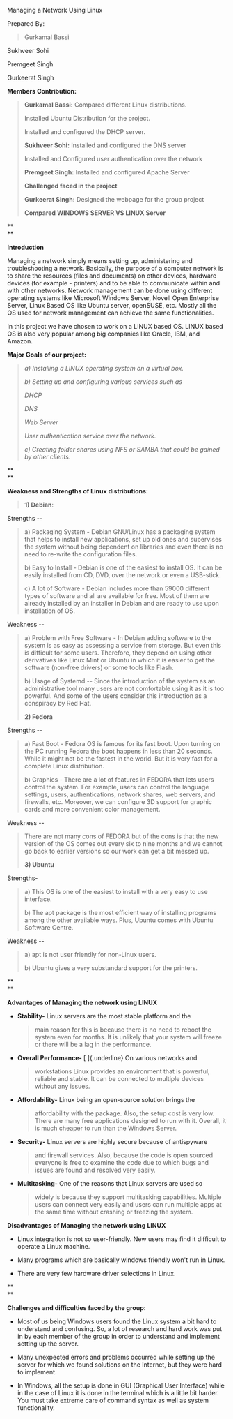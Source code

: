 Managing a Network Using Linux

Prepared By:

> Gurkamal Bassi

Sukhveer Sohi

Premgeet Singh

Gurkeerat Singh

**Members Contribution:**

> **Gurkamal Bassi:** Compared different Linux distributions.
>
> Installed Ubuntu Distribution for the project.
>
> Installed and configured the DHCP server.
>
> **Sukhveer Sohi:** Installed and configured the DNS server
>
> Installed and Configured user authentication over the network
>
> **Premgeet Singh:** Installed and configured Apache Server
>
> **Challenged faced in the project**
>
> **Gurkeerat Singh:** Designed the webpage for the group project
>
> **Compared WINDOWS SERVER VS LINUX Server**

**\
**

**Introduction**

Managing a network simply means setting up, administering and
troubleshooting a network. Basically, the purpose of a computer network
is to share the resources (files and documents) on other devices,
hardware devices (for example - printers) and to be able to communicate
within and with other networks. Network management can be done using
different operating systems like Microsoft Windows Server, Novell Open
Enterprise Server, Linux Based OS like Ubuntu server, openSUSE, etc.
Mostly all the OS used for network management can achieve the same
functionalities.

In this project we have chosen to work on a LINUX based OS. LINUX based
OS is also very popular among big companies like Oracle, IBM, and
Amazon.

**Major Goals of our project:**

> *a) Installing a LINUX operating system on a virtual box.*
>
> *b) Setting up and configuring various services such as*
>
> *DHCP*
>
> *DNS*
>
> *Web Server*
>
> *User authentication service over the network.*
>
> *c) Creating folder shares using NFS or SAMBA that could be gained by
> other clients.*

**\
**

**Weakness and Strengths of Linux distributions:**

> **1) Debian**:

Strengths --

> a\) Packaging System - Debian GNU/Linux has a packaging system that
> helps to install new applications, set up old ones and supervises the
> system without being dependent on libraries and even there is no need
> to re-write the configuration files.
>
> b\) Easy to Install - Debian is one of the easiest to install OS. It
> can be easily installed from CD, DVD, over the network or even a
> USB-stick.
>
> c\) A lot of Software - Debian includes more than 59000 different
> types of software and all are available for free. Most of them are
> already installed by an installer in Debian and are ready to use upon
> installation of OS.

Weakness --

> a\) Problem with Free Software - In Debian adding software to the
> system is as easy as assessing a service from storage. But even this
> is difficult for some users. Therefore, they depend on using other
> derivatives like Linux Mint or Ubuntu in which it is easier to get the
> software (non-free drivers) or some tools like Flash.
>
> b\) Usage of Systemd -- Since the introduction of the system as an
> administrative tool many users are not comfortable using it as it is
> too powerful. And some of the users consider this introduction as a
> conspiracy by Red Hat.
>
> **2) Fedora**

Strengths --

> a\) Fast Boot - Fedora OS is famous for its fast boot. Upon turning on
> the PC running Fedora the boot happens in less than 20 seconds. While
> it might not be the fastest in the world. But it is very fast for a
> complete Linux distribution.
>
> b\) Graphics - There are a lot of features in FEDORA that lets users
> control the system. For example, users can control the language
> settings, users, authentications, network shares, web servers, and
> firewalls, etc. Moreover, we can configure 3D support for graphic
> cards and more convenient color management.

Weakness --

> There are not many cons of FEDORA but of the cons is that the new
> version of the OS comes out every six to nine months and we cannot go
> back to earlier versions so our work can get a bit messed up.
>
> **3) Ubuntu**

Strengths-

> a\) This OS is one of the easiest to install with a very easy to use
> interface.
>
> b\) The apt package is the most efficient way of installing programs
> among the other available ways. Plus, Ubuntu comes with Ubuntu
> Software Centre.

Weakness --

> a\) apt is not user friendly for non-Linux users.
>
> b\) Ubuntu gives a very substandard support for the printers.

**\
**

**Advantages of Managing the network using LINUX**

-   **Stability-** Linux servers are the most stable platform and the
    > main reason for this is because there is no need to reboot the
    > system even for months. It is unlikely that your system will
    > freeze or there will be a lag in the performance.

-   **Overall Performance-** [ ]{.underline} On various networks and
    > workstations Linux provides an environment that is powerful,
    > reliable and stable. It can be connected to multiple devices
    > without any issues.

-   **Affordability-** Linux being an open-source solution brings the
    > affordability with the package. Also, the setup cost is very low.
    > There are many free applications designed to run with it. Overall,
    > it is much cheaper to run than the Windows Server.

-   **Security-** Linux servers are highly secure because of antispyware
    > and firewall services. Also, because the code is open sourced
    > everyone is free to examine the code due to which bugs and issues
    > are found and resolved very easily.

-   **Multitasking-** One of the reasons that Linux servers are used so
    > widely is because they support multitasking capabilities. Multiple
    > users can connect very easily and users can run multiple apps at
    > the same time without crashing or freezing the system.

**Disadvantages of Managing the network using LINUX**

-   Linux integration is not so user-friendly. New users may find it
    difficult to operate a Linux machine.

-   Many programs which are basically windows friendly won't run in
    Linux.

-   There are very few hardware driver selections in Linux.

**\
**

**Challenges and difficulties faced by the group:**

-   Most of us being Windows users found the Linux system a bit hard to
    understand and confusing. So, a lot of research and hard work was
    put in by each member of the group in order to understand and
    implement setting up the server.

-   Many unexpected errors and problems occurred while setting up the
    server for which we found solutions on the Internet, but they were
    hard to implement.

-   In Windows, all the setup is done in GUI (Graphical User Interface)
    while in the case of Linux it is done in the terminal which is a
    little bit harder. You must take extreme care of command syntax as
    well as system functionality.
